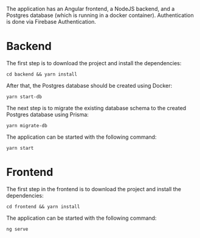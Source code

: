 The application has an Angular frontend, a NodeJS backend, and a Postgres database (which is running in a docker container). Authentication is done via Firebase Authentication.

# Backend

The first step is to download the project and install the dependencies:

`cd backend && yarn install`

After that, the Postgres database should be created using Docker:

`yarn start-db`

The next step is to migrate the existing database schema to the created Postgres database using Prisma:

`yarn migrate-db`

The application can be started with the following command:

`yarn start`

# Frontend

The first step in the frontend is to download the project and install the dependencies:

`cd frontend && yarn install`

The application can be started with the following command:

`ng serve`
